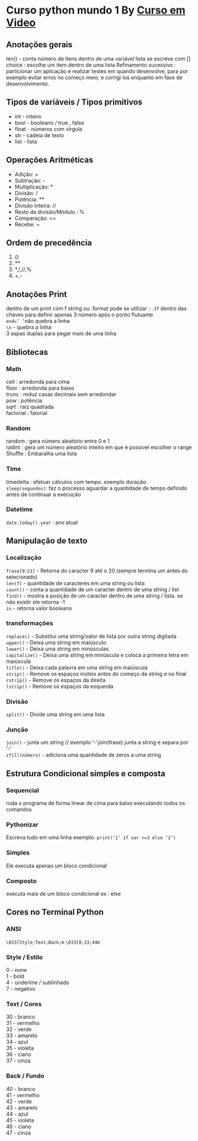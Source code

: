 # Curso python mundo 1 By [Curso em Video](https://cursoemvideo.com)
## Anotações gerais
len() - conta número de itens dentro de uma variável
lista se escreve com []
choice : escolhe um item dentro de uma lista
Refinamento sucessivo : particionar um aplicação e realizar testes em quando desenvolve, para por exemplo evitar erros no começo meio, e corrigi los enquanto em fase de desenvolvimento.
## Tipos de variáveis / Tipos primitivos
 * int - inteiro
* bool - booleano / true , false
* float - números com vírgula
* str - cadeia de texto
* list - lista
## Operações Aritméticas
* Adição: +
* Subtração: -
* Multiplicação: *
* Divisão: /
* Potência: **
* Divisão Inteira: //
* Resto da divisão/Módulo : %
* Comparação: ==
* Recebe: =


## Ordem de precedência
1. ()
1. **
1. *,/,//,%
1. +,-
## Anotações Print
dentro de um print com f string ou .format pode se utilizar ```:.3f``` dentro das chaves para definir apenas 3 número após o ponto flutuante<br />
```end=’ ’```não quebra a linha<br />
```\n``` - quebra a linha<br />
3 aspas duplas para pegar mais de uma linha<br />

## Bibliotecas
### Math
ceil : arredonda para cima<br />
floor : arredonda para baixo<br />
trunc : reduz casas decimais sem arredondar<br />
pow : potência<br />
sqrt : raiz quadrada<br />
factorial : fatorial<br />
### Random
random : gera número aleatório entre  0 e 1<br />
radint : gera um número aleatório inteiro em que é possível escolher o range<br />
Shuffle : Embaralha uma lista<br />
### Time
timedelta : efetuar cálculos com tempo. exemplo duração.<br />
```sleep(segundos)```: faz o processo aguardar a quantidade de tempo definido antes de continuar a execução<br />
### Datetime
```date.today().year``` : ano atual<br />




## Manipulação de texto
### Localização
```frase[9:21]``` - Retorna do caracter 9 até o 20 (sempre termina um antes do selecionado)<br />
```len(f)``` - quantidade de caracteres em uma string ou lista<br />
```count()``` - conta a quantidade de um caracter dentro de uma string / list<br />
```find()``` - mostra a posição de um caracter dentro de uma string / lista. se não existir ele retorna -1<br />
```in``` - retorna valor booleano<br />
 
### transformações

```replace()``` - Substitui uma string/valor de lista por outra string digitada<br />
```upper()``` - Deixa uma string em maiúsculo<br />
```lower()``` - Deixa uma string em minúsculas<br />
```capitalize()``` - Deixa uma string em minúscula e coloca a primeira letra em maiúscula<br />
```title()``` - Deixa cada palavra em uma string em maiúscula<br />
```strip()``` - Remove os espaços inúteis antes do começo da string e no final<br />
```rstrip()``` - Remove os espaços da direita<br />
```lstrip()``` - Remove os espaços da esquerda<br />
### Divisão
```split()``` - Divide uma string em uma lista<br />
### Junção
```join()``` - junta um string // exemplo ‘-’.join(frase) junta a string e separa por ‘-’<br />
```zfill(número)``` - adiciona uma quantidade de zeros a uma string<br />
## Estrutura Condicional simples e composta
### Sequencial
roda o programa de forma linear de cima para baixo executando todos os comandos
### Pythonizar
Escreva tudo em uma linha exemplo: ```print(‘1’ if var <=3 else ‘2’)```
### Simples
Ele executa apenas um bloco condicional
### Composto
executa mais de um bloco condicional ex : else
## Cores no Terminal Python
### ANSI
```\033[Style;Text;Back;m```
```\033[0;33;44m```
### Style  / Estilo
0 - none<br />
1 - bold<br />
4 - underline / sublinhado<br />
7 - negativo<br />
### Text / Cores
30 - branco<br />
31 - vermelho<br />
32 - verde<br />
33 - amarelo<br />
34 - azul<br />
35 - violeta<br />
36 - ciano<br />
37 - cinza<br />
### Back / Fundo
40 - branco<br />
41 - vermelho<br />
42 - verde<br />
43 - amarelo<br />
44 - azul<br />
45 - violeta<br />
46 - ciano<br />
47 - cinza<br />
